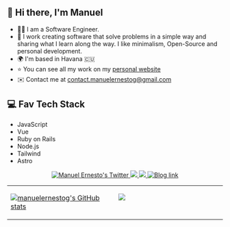 


## 👋 Hi there, I'm Manuel

- 👨‍💻 I am a Software Engineer.
- 🚀 I work creating software that solve problems in a simple way and sharing what I learn along the way. I like minimalism, Open-Source and personal development. 
- 🌍 I'm based in Havana 🇨🇺
- ⭐️ You can see all my work on my [personal website](https://manuelernestog.github.io) 
- ✉️ Contact me at contact.manuelernestog@gmail.com 
  


## 💻️ Fav Tech Stack

- JavaScript
- Vue
- Ruby on Rails 
- Node.js
- Tailwind
- Astro


<p align="center">
  <a href="http://twitter.com/manuelernestog">
    <img src="https://img.shields.io/twitter/follow/manuelernestog?label=Twitter&logo=twitter&style=for-the-badge&color=1DA1F2" alt="Manuel Ernesto's Twitter"/>
  </a>
  <a href="https://t.me/manuelernestog">
    <img src="https://img.shields.io/badge/Telegram-CHANNEL-blue?label=Telegram&logo=Telegram&style=for-the-badge" />
  </a>
    <a href="https://www.linkedin.com/in/manuelernestogr">
    <img src="https://img.shields.io/badge/LinkedIn-450-blue?label=LinkedIn&logo=LinkedIn&style=for-the-badge" />
  </a>
    <a href="https://manuelernestog.github.io/blog/1/">
    <img src="https://img.shields.io/badge/Personal-Blog-orange?label=My&logo=mail&style=for-the-badge" alt="Blog link" />
  </a>
</p>

<table><tr><td valign="top" width="50%">

<a href="http://www.github.com/manuelernestog"><img src="https://github-readme-stats.vercel.app/api?username=manuelernestog&show_icons=true&hide=&count_private=true&title_color=0891b2&text_color=64748b&icon_color=0891b2&bg_color=ffffff&hide_border=true&show_icons=true" alt="manuelernestog's GitHub stats" /></a>
 
</td><td valign="top" width="50%">


<a href="http://www.github.com/manuelernestog"><img src="https://github-readme-streak-stats.herokuapp.com/?user=manuelernestog&stroke=64748b&background=ffffff&ring=0891b2&fire=0891b2&currStreakNum=64748b&currStreakLabel=0891b2&sideNums=64748b&sideLabels=64748b&dates=64748b&hide_border=true" /></a>
 
</tr></tr></table> 
